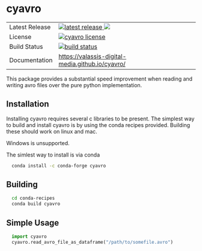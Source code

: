 cyavro
======

<table>
<tr>
  <td>Latest Release</td>
  <td>
    <a href="https://pypi.python.org/pypi/cyavro">
      <img src="https://img.shields.io/pypi/v/cyavro.svg" alt="latest release" />
    </a>
    <a href="https://anaconda.org/conda-forge/cyavro">
      <img src="https://anaconda.org/conda-forge/cyavro/badges/version.svg" />
    </a>
  </td>
</tr>
<tr>
  <td>License</td>
  <td>
    <a href="https://github.com/valassis-digital-media/cyavro/blob/master/LICENSE">
    <img src="https://anaconda.org/mvn/cyavro/badges/license.svg" alt="cyavro license" />
    </a>
  </td>
</tr>
<tr>
  <td>Build Status</td>
  <td>
    <a href="https://travis-ci.org/Valassis-Digital-Media/cyavro">
    <img src="https://travis-ci.org/Valassis-Digital-Media/cyavro.svg" alt="build status" />
    </a>
  </td>
</tr>
<tr>
  <td>Documentation</td>
  <td>
    <a href="https://valassis-digital-media.github.io/cyavro/">
    https://valassis-digital-media.github.io/cyavro/
    </a>
  </td>
</tr>
</table>

This package provides a substantial speed improvement when reading and writing avro files over the
pure python implementation.


Installation
------------
Installing cyavro requires several c libraries to be present.  The simplest way to build and install cyavro
is by using the conda recipes provided.  Building these should work on linux and mac.

Windows is unsupported.

The simlest way to install is via conda

```bash
  conda install -c conda-forge cyavro
```

Building
--------

```bash
  cd conda-recipes
  conda build cyavro
```

Simple Usage
------------

```python
  import cyavro
  cyavro.read_avro_file_as_dataframe("/path/to/somefile.avro")
```



